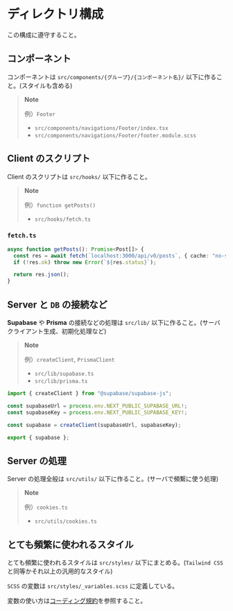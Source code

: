 # ディレクトリ構成

この構成に遵守すること。

## コンポーネント

コンポーネントは `src/components/{グループ}/{コンポーネント名}/` 以下に作ること。(スタイルも含める)

> **Note**
>
> 例）`Footer`
>
> - `src/components/navigations/Footer/index.tsx`
> - `src/components/navigations/Footer/footer.module.scss`

## **Client** のスクリプト

Client のスクリプトは `src/hooks/` 以下に作ること。

> **Note**
>
> 例）`function getPosts()`
>
> - `src/hooks/fetch.ts`

### `fetch.ts`

```ts
async function getPosts(): Promise<Post[]> {
  const res = await fetch(`localhost:3000/api/v0/posts`, { cache: "no-store" });
  if (!res.ok) throw new Error(`${res.status}`);

  return res.json();
}
```

## **Server** と `DB` の接続など

**Supabase** や **Prisma** の接続などの処理は `src/lib/` 以下に作ること。(サーバクライアント生成、初期化処理など)

> **Note**
>
> 例）`createClient`, `PrismaClient`
>
> - `src/lib/supabase.ts`
> - `src/lib/prisma.ts`

```ts
import { createClient } from "@supabase/supabase-js";

const supabaseUrl = process.env.NEXT_PUBLIC_SUPABASE_URL!;
const supabaseKey = process.env.NEXT_PUBLIC_SUPABASE_KEY!;

const supabase = createClient(supabaseUrl, supabaseKey);

export { supabase };
```

## **Server** の処理

Server の処理全般は `src/utils/` 以下に作ること。(サーバで頻繫に使う処理)

> **Note**
>
> 例）`cookies.ts`
>
> - `src/utils/cookies.ts`

## とても頻繁に使われるスタイル

とても頻繁に使われるスタイルは `src/styles/` 以下にまとめる。(`Tailwind CSS`と同等かそれ以上の汎用的なスタイル)

`SCSS` の変数は `src/styles/_variables.scss` に定義している。

変数の使い方は[コーディング規約](./CODING.md#スタイル)を参照すること。
